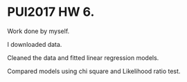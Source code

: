 # PUI2017 HW 6.

Work done by myself.

I downloaded data.

Cleaned the data and fitted linear regression models.

Compared models using chi square and Likelihood ratio test.